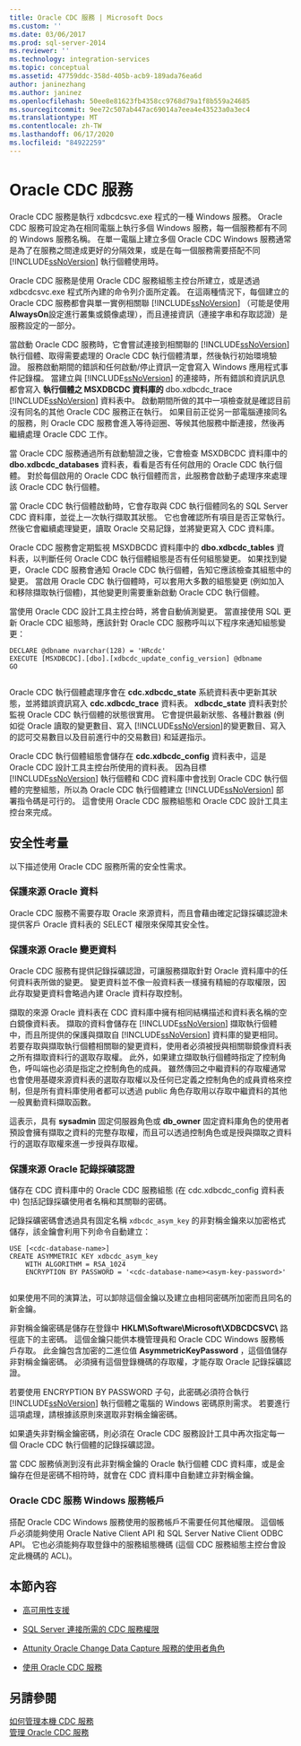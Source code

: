 ```yaml
---
title: Oracle CDC 服務 | Microsoft Docs
ms.custom: ''
ms.date: 03/06/2017
ms.prod: sql-server-2014
ms.reviewer: ''
ms.technology: integration-services
ms.topic: conceptual
ms.assetid: 47759ddc-358d-405b-acb9-189ada76ea6d
author: janinezhang
ms.author: janinez
ms.openlocfilehash: 50ee8e81623fb4358cc9768d79a1f8b559a24685
ms.sourcegitcommit: 9ee72c507ab447ac69014a7eea4e43523a0a3ec4
ms.translationtype: MT
ms.contentlocale: zh-TW
ms.lasthandoff: 06/17/2020
ms.locfileid: "84922259"
---
```

# <a name="the-oracle-cdc-service"></a>Oracle CDC 服務
  Oracle CDC 服務是執行 xdbcdcsvc.exe 程式的一種 Windows 服務。 Oracle CDC 服務可設定為在相同電腦上執行多個 Windows 服務，每一個服務都有不同的 Windows 服務名稱。 在單一電腦上建立多個 Oracle CDC Windows 服務通常是為了在服務之間達成更好的分隔效果，或是在每一個服務需要搭配不同 [!INCLUDE[ssNoVersion](../../includes/ssnoversion-md.md)] 執行個體使用時。  
  
 Oracle CDC 服務是使用 Oracle CDC 服務組態主控台所建立，或是透過 xdbcdcsvc.exe 程式所內建的命令列介面所定義。 在這兩種情況下，每個建立的 Oracle CDC 服務都會與單一實例相關聯 [!INCLUDE[ssNoVersion](../../includes/ssnoversion-md.md)] （可能是使用**AlwaysOn**設定進行叢集或鏡像處理），而且連接資訊（連接字串和存取認證）是服務設定的一部分。  
  
 當啟動 Oracle CDC 服務時，它會嘗試連接到相關聯的 [!INCLUDE[ssNoVersion](../../includes/ssnoversion-md.md)] 執行個體、取得需要處理的 Oracle CDC 執行個體清單，然後執行初始環境驗證。 服務啟動期間的錯誤和任何啟動/停止資訊一定會寫入 Windows 應用程式事件記錄檔。 當建立與 [!INCLUDE[ssNoVersion](../../includes/ssnoversion-md.md)] 的連接時，所有錯誤和資訊訊息都會寫入 **執行個體之 MSXDBCDC 資料庫的** dbo.xdbcdc_trace [!INCLUDE[ssNoVersion](../../includes/ssnoversion-md.md)] 資料表中。 啟動期間所做的其中一項檢查就是確認目前沒有同名的其他 Oracle CDC 服務正在執行。 如果目前正從另一部電腦連接同名的服務，則 Oracle CDC 服務會進入等待迴圈、等候其他服務中斷連接，然後再繼續處理 Oracle CDC 工作。  
  
 當 Oracle CDC 服務通過所有啟動驗證之後，它會檢查 MSXDBCDC 資料庫中的 **dbo.xdbcdc_databases** 資料表，看看是否有任何啟用的 Oracle CDC 執行個體。 對於每個啟用的 Oracle CDC 執行個體而言，此服務會啟動子處理序來處理該 Oracle CDC 執行個體。  
  
 當 Oracle CDC 執行個體啟動時，它會存取與 CDC 執行個體同名的 SQL Server CDC 資料庫，並從上一次執行擷取其狀態。 它也會確認所有項目是否正常執行。 然後它會繼續處理變更，讀取 Oracle 交易記錄，並將變更寫入 CDC 資料庫。  
  
 Oracle CDC 服務會定期監視 MSXDBCDC 資料庫中的 **dbo.xdbcdc_tables** 資料表，以判斷任何 Oracle CDC 執行個體組態是否有任何組態變更。 如果找到變更，Oracle CDC 服務會通知 Oracle CDC 執行個體，告知它應該檢查其組態中的變更。 當啟用 Oracle CDC 執行個體時，可以套用大多數的組態變更 (例如加入和移除擷取執行個體)，其他變更則需要重新啟動 Oracle CDC 執行個體。  
  
 當使用 Oracle CDC 設計工具主控台時，將會自動偵測變更。 當直接使用 SQL 更新 Oracle CDC 組態時，應該針對 Oracle CDC 服務呼叫以下程序來通知組態變更：  
  
```  
DECLARE @dbname nvarchar(128) = 'HRcdc'  
EXECUTE [MSXDBCDC].[dbo].[xdbcdc_update_config_version] @dbname  
GO  
  
```  
  
 Oracle CDC 執行個體處理序會在 **cdc.xdbcdc_state** 系統資料表中更新其狀態，並將錯誤資訊寫入 **cdc.xdbcdc_trace** 資料表。 **xdbcdc_state** 資料表對於監視 Oracle CDC 執行個體的狀態很實用。 它會提供最新狀態、各種計數器 (例如從 Oracle 讀取的變更數目、寫入 [!INCLUDE[ssNoVersion](../../includes/ssnoversion-md.md)]的變更數目、寫入的認可交易數目以及目前進行中的交易數目) 和延遲指示。  
  
 Oracle CDC 執行個體組態會儲存在 **cdc.xdbcdc_config** 資料表中，這是 Oracle CDC 設計工具主控台所使用的資料表。 因為目標 [!INCLUDE[ssNoVersion](../../includes/ssnoversion-md.md)] 執行個體和 CDC 資料庫中會找到 Oracle CDC 執行個體的完整組態，所以為 Oracle CDC 執行個體建立 [!INCLUDE[ssNoVersion](../../includes/ssnoversion-md.md)] 部署指令碼是可行的。 這會使用 Oracle CDC 服務組態和 Oracle CDC 設計工具主控台來完成。  
  
## <a name="security-considerations"></a>安全性考量  
 以下描述使用 Oracle CDC 服務所需的安全性需求。  
  
### <a name="protection-of-source-oracle-data"></a>保護來源 Oracle 資料  
 Oracle CDC 服務不需要存取 Oracle 來源資料，而且會藉由確定記錄採礦認證未提供客戶 Oracle 資料表的 SELECT 權限來保障其安全性。  
  
### <a name="protection-of-source-oracle-change-data"></a>保護來源 Oracle 變更資料  
 Oracle CDC 服務有提供記錄採礦認證，可讓服務擷取針對 Oracle 資料庫中的任何資料表所做的變更。 變更資料並不像一般資料表一樣擁有精細的存取權限，因此存取變更資料會略過內建 Oracle 資料存取控制。  
  
 擷取的來源 Oracle 資料表在 CDC 資料庫中擁有相同結構描述和資料表名稱的空白鏡像資料表。 擷取的資料會儲存在 [!INCLUDE[ssNoVersion](../../includes/ssnoversion-md.md)] 擷取執行個體中，而且所提供的保護與擷取自 [!INCLUDE[ssNoVersion](../../includes/ssnoversion-md.md)] 資料庫的變更相同。 若要存取與擷取執行個體相關聯的變更資料，使用者必須被授與相關聯鏡像資料表之所有擷取資料行的選取存取權。 此外，如果建立擷取執行個體時指定了控制角色，呼叫端也必須是指定之控制角色的成員。 雖然傳回之中繼資料的存取權通常也會使用基礎來源資料表的選取存取權以及任何已定義之控制角色的成員資格來控制，但是所有資料庫使用者都可以透過 public 角色存取用以存取中繼資料的其他一般異動資料擷取函數。  
  
 這表示，具有 **sysadmin** 固定伺服器角色或 **db_owner** 固定資料庫角色的使用者預設會擁有擷取之資料的完整存取權，而且可以透過控制角色或是授與擷取之資料行的選取存取權來進一步授與存取權。  
  
### <a name="protection-of-source-oracle-log-mining-credentials"></a>保護來源 Oracle 記錄採礦認證  
 儲存在 CDC 資料庫中的 Oracle CDC 服務組態 (在 cdc.xdbcdc_config 資料表中) 包括記錄採礦使用者名稱和其關聯的密碼。  
  
 記錄採礦密碼會透過具有固定名稱 `xdbcdc_asym_key` 的非對稱金鑰來以加密格式儲存，該金鑰會利用下列命令自動建立：  
  
```  
USE [<cdc-database-name>]  
CREATE ASYMMETRIC KEY xdbcdc_asym_key  
    WITH ALGORITHM = RSA_1024  
    ENCRYPTION BY PASSWORD = '<cdc-database-name><asym-key-password>'  
  
```  
  
 如果使用不同的演算法，可以卸除這個金鑰以及建立由相同密碼所加密而且同名的新金鑰。  
  
 非對稱金鑰密碼是儲存在登錄中 **HKLM\Software\Microsoft\XDBCDCSVC\\<service-name>** 路徑底下的主密碼。 這個金鑰只能供本機管理員和 Oracle CDC Windows 服務帳戶存取。 此金鑰包含加密的二進位值 **AsymmetricKeyPassword** ，這個值儲存非對稱金鑰密碼。 必須擁有這個登錄機碼的存取權，才能存取 Oracle 記錄採礦認證。  
  
 若要使用 ENCRYPTION BY PASSWORD 子句，此密碼必須符合執行 [!INCLUDE[ssNoVersion](../../includes/ssnoversion-md.md)] 執行個體之電腦的 Windows 密碼原則需求。 若要進行這項處理，請根據該原則來選取非對稱金鑰密碼。  
  
 如果遺失非對稱金鑰密碼，則必須在 Oracle CDC 服務設計工具中再次指定每一個 Oracle CDC 執行個體的記錄採礦認證。  
  
 當 CDC 服務偵測到沒有此非對稱金鑰的 Oracle 執行個體 CDC 資料庫，或是金鑰存在但是密碼不相符時，就會在 CDC 資料庫中自動建立非對稱金鑰。  
  
### <a name="oracle-cdc-service-windows-service-account"></a>Oracle CDC 服務 Windows 服務帳戶  
 搭配 Oracle CDC Windows 服務使用的服務帳戶不需要任何其他權限。 這個帳戶必須能夠使用 Oracle Native Client API 和 SQL Server Native Client ODBC API。 它也必須能夠存取登錄中的服務組態機碼 (這個 CDC 服務組態主控台會設定此機碼的 ACL)。  
  
## <a name="in-this-section"></a>本節內容  
  
-   [高可用性支援](high-availability-support.md)  
  
-   [SQL Server 連接所需的 CDC 服務權限](sql-server-connection-required-permissions-for-the-cdc-service.md)  
  
-   [Attunity Oracle Change Data Capture 服務的使用者角色](user-roles.md)  
  
-   [使用 Oracle CDC 服務](the-oracle-cdc-service.md)  
  
## <a name="see-also"></a>另請參閱  
 [如何管理本機 CDC 服務](how-to-manage-a-local-cdc-service.md)   
 [管理 Oracle CDC 服務](manage-an-oracle-cdc-service.md)  
  
  
